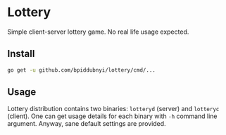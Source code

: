 # Lottery

Simple client-server lottery game. No real life usage expected.

## Install

```sh
go get -u github.com/bpiddubnyi/lottery/cmd/...
```

## Usage

Lottery distribution contains two binaries: `lotteryd` (server) and `lotteryc` (client). One can get usage details for each binary  with `-h` command line argument. Anyway, sane default settings are provided.

